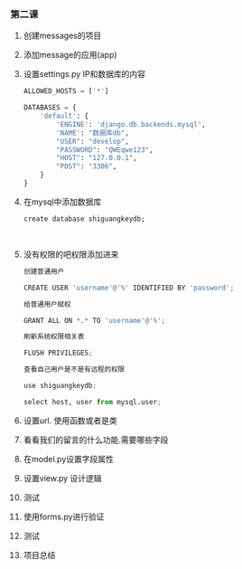 ###  第二课

1. 创建messages的项目

2. 添加message的应用(app)

3. 设置settings.py  IP和数据库的内容

   ```python
   ALLOWED_HOSTS = ['*']

   DATABASES = {
       'default': {
           'ENGINE': 'django.db.backends.mysql',
           'NAME': "数据库db",      
           "USER": "develop",
           "PASSWORD": "QWEqwe123",
           "HOST": "127.0.0.1",
           "POST": "3306",
       }
   }
   ```


4. 在mysql中添加数据库

   ```
   create database shiguangkeydb;
   ```

   ​



5. 没有权限的吧权限添加进来

   ```python
   创建普通用户

   CREATE USER 'username'@'%' IDENTIFIED BY 'password';

   给普通用户赋权

   GRANT ALL ON *.* TO 'username'@'%';

   刷新系统权限相关表

   FLUSH PRIVILEGES;

   查看自己用户是不是有远程的权限

   use shiguangkeydb;

   select host, user from mysql.user;

   ```

2. 设置url.  使用函数或者是类

3. 看看我们的留言的什么功能.需要哪些字段

4. 在model.py设置字段属性

5. 设置view.py 设计逻辑

6. 测试

7. 使用forms.py进行验证

8. 测试

9. 项目总结